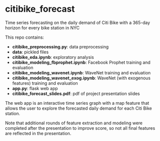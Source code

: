 # citibike_forecast

Time series forecasting on the daily demand of Citi Bike with a 365-day horizon for every bike station in NYC

This repo contains:

- **citibike_preprocessing.py**: data preprocessing
- **data**: pickled files
- **citibike_eda.ipynb**: exploratory analysis
- **citibike_modeling_fbprophet.ipynb**: Facebook Prophet training and evaluation
- **citibike_modeling_wavenet.ipynb**: WaveNet training and evaluation
- **citibike_modeling_wavenet_exog.ipynb**: WaveNet (with exogenous features) training and evaluation
- **app.py**: flask web app
- **citibike_forecast_slides.pdf**: pdf of project presentation slides

The web app is an interactive time series graph with a map feature that allows the user to explore the forecasted daily demand for each Citi Bike station.

Note that additional rounds of feature extraction and modeling were completed after the presentation to improve score, so not all final features are reflected in the presentation.
